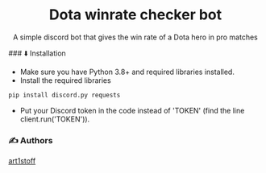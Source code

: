 <h1 align="center">Dota winrate checker bot</h1>
<p align="center">
A simple discord bot that gives the win rate of a Dota hero in pro matches
</p>
### ⬇️ Installation

- Make sure you have Python 3.8+ and required libraries installed.
- Install the required libraries
```bash
pip install discord.py requests
```
- Put your Discord token in the code instead of 'TOKEN' (find the line client.run('TOKEN')).

### ✍️ Authors

<a href="https://github.com/art1stoff">art1stoff</a>
